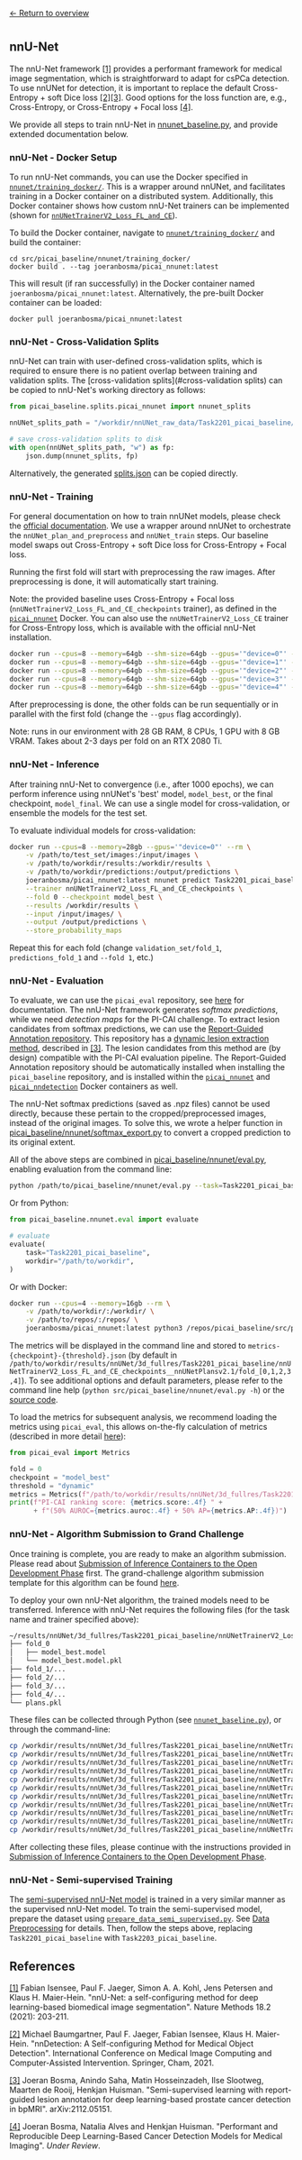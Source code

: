 [← Return to overview](https://github.com/DIAGNijmegen/picai_baseline#baseline-ai-models-for-prostate-cancer-detection-in-mri)

#

## nnU-Net
The nnU-Net framework [[1]](#1) provides a performant framework for medical image segmentation, which is straightforward to adapt for csPCa detection. To use nnUNet for detection, it is important to replace the default Cross-Entropy + soft Dice loss [[2]](#2)[[3]](#3). Good options for the loss function are, e.g., Cross-Entropy, or Cross-Entropy + Focal loss [[4]](#4).

We provide all steps to train nnU-Net in [nnunet_baseline.py](src/picai_baseline/nnunet/nnunet_baseline.py), and provide extended documentation below.


### nnU-Net - Docker Setup
To run nnU-Net commands, you can use the Docker specified in [`nnunet/training_docker/`](src/picai_baseline/nnunet/training_docker/). This is a wrapper around nnUNet, and facilitates training in a Docker container on a distributed system. Additionally, this Docker container shows how custom nnU-Net trainers can be implemented (shown for [`nnUNetTrainerV2_Loss_FL_and_CE`](src/picai_baseline/nnunet/training_docker/nnUNetTrainerV2_Loss_FL_and_CE.py)).

To build the Docker container, navigate to [`nnunet/training_docker/`](src/picai_baseline/nnunet/training_docker/) and build the container:

```
cd src/picai_baseline/nnunet/training_docker/
docker build . --tag joeranbosma/picai_nnunet:latest
```

This will result (if ran successfully) in the Docker container named `joeranbosma/picai_nnunet:latest`. Alternatively, the pre-built Docker container can be loaded:

```
docker pull joeranbosma/picai_nnunet:latest
```


### nnU-Net - Cross-Validation Splits
nnU-Net can train with user-defined cross-validation splits, which is required to ensure there is no patient overlap between training and validation splits. The [cross-validation splits](#cross-validation splits) can be copied to nnU-Net's working directory as follows:

```python
from picai_baseline.splits.picai_nnunet import nnunet_splits

nnUNet_splits_path = "/workdir/nnUNet_raw_data/Task2201_picai_baseline/splits.json"

# save cross-validation splits to disk
with open(nnUNet_splits_path, "w") as fp:
    json.dump(nnunet_splits, fp)
```

Alternatively, the generated [splits.json](src/picai_baseline/splits/picai_nnunet/splits.json) can be copied directly.


### nnU-Net - Training
For general documentation on how to train nnUNet models, please check the [official documentation](https://github.com/MIC-DKFZ/nnUNet#usage). We use a wrapper around nnUNet to orchestrate the `nnUNet_plan_and_preprocess` and `nnUNet_train` steps. Our baseline model swaps out Cross-Entropy + soft Dice loss for Cross-Entropy + Focal loss.

Running the first fold will start with preprocessing the raw images. After preprocessing is done, it will automatically start training.

Note: the provided baseline uses Cross-Entropy + Focal loss (`nnUNetTrainerV2_Loss_FL_and_CE_checkpoints` trainer), as defined in the [`picai_nnunet`](src/picai_baseline/nnunet/training_docker) Docker. You can also use the `nnUNetTrainerV2_Loss_CE` trainer for Cross-Entropy loss, which is available with the official nnU-Net installation.

```bash
docker run --cpus=8 --memory=64gb --shm-size=64gb --gpus='"device=0"' --rm -v /path/to/workdir:/workdir/ joeranbosma/picai_nnunet:latest nnunet plan_train Task2201_picai_baseline /workdir/ --trainer nnUNetTrainerV2_Loss_FL_and_CE_checkpoints --fold 0 --custom_split /workdir/nnUNet_raw_data/Task2201_picai_baseline/splits.json
docker run --cpus=8 --memory=64gb --shm-size=64gb --gpus='"device=1"' --rm -v /path/to/workdir:/workdir/ joeranbosma/picai_nnunet:latest nnunet plan_train Task2201_picai_baseline /workdir/ --trainer nnUNetTrainerV2_Loss_FL_and_CE_checkpoints --fold 1 --custom_split /workdir/nnUNet_raw_data/Task2201_picai_baseline/splits.json
docker run --cpus=8 --memory=64gb --shm-size=64gb --gpus='"device=2"' --rm -v /path/to/workdir:/workdir/ joeranbosma/picai_nnunet:latest nnunet plan_train Task2201_picai_baseline /workdir/ --trainer nnUNetTrainerV2_Loss_FL_and_CE_checkpoints --fold 2 --custom_split /workdir/nnUNet_raw_data/Task2201_picai_baseline/splits.json
docker run --cpus=8 --memory=64gb --shm-size=64gb --gpus='"device=3"' --rm -v /path/to/workdir:/workdir/ joeranbosma/picai_nnunet:latest nnunet plan_train Task2201_picai_baseline /workdir/ --trainer nnUNetTrainerV2_Loss_FL_and_CE_checkpoints --fold 3 --custom_split /workdir/nnUNet_raw_data/Task2201_picai_baseline/splits.json
docker run --cpus=8 --memory=64gb --shm-size=64gb --gpus='"device=4"' --rm -v /path/to/workdir:/workdir/ joeranbosma/picai_nnunet:latest nnunet plan_train Task2201_picai_baseline /workdir/ --trainer nnUNetTrainerV2_Loss_FL_and_CE_checkpoints --fold 4 --custom_split /workdir/nnUNet_raw_data/Task2201_picai_baseline/splits.json

```

After preprocessing is done, the other folds can be run sequentially or in parallel with the first fold (change the `--gpus` flag accordingly).

Note: runs in our environment with 28 GB RAM, 8 CPUs, 1 GPU with 8 GB VRAM. Takes about 2-3 days per fold on an RTX 2080 Ti.


### nnU-Net - Inference
After training nnU-Net to convergence (i.e., after 1000 epochs), we can perform inference using nnUNet's 'best' model, `model_best`, or the final checkpoint, `model_final`. We can use a single model for cross-validation, or ensemble the models for the test set.

To evaluate individual models for cross-validation:

```bash
docker run --cpus=8 --memory=28gb --gpus='"device=0"' --rm \
    -v /path/to/test_set/images:/input/images \
    -v /path/to/workdir/results:/workdir/results \
    -v /path/to/workdir/predictions:/output/predictions \
    joeranbosma/picai_nnunet:latest nnunet predict Task2201_picai_baseline \
    --trainer nnUNetTrainerV2_Loss_FL_and_CE_checkpoints \
    --fold 0 --checkpoint model_best \
    --results /workdir/results \
    --input /input/images/ \
    --output /output/predictions \
    --store_probability_maps
```

Repeat this for each fold (change `validation_set/fold_1`, `predictions_fold_1` and `--fold 1`, etc.)


### nnU-Net - Evaluation
To evaluate, we can use the `picai_eval` repository, see [here](https://github.com/DIAGNijmegen/picai_eval) for documentation.
The nnU-Net framework generates _softmax predictions_, while we need _detection maps_ for the PI-CAI challenge. To extract lesion candidates from softmax predictions, we can use the [Report-Guided Annotation repository](https://github.com/DIAGNijmegen/Report-Guided-Annotation). This repository has a [dynamic lesion extraction method](https://github.com/DIAGNijmegen/Report-Guided-Annotation/blob/main/src/report_guided_annotation/extract_lesion_candidates.py), described in [[3]](#3). The lesion candidates from this method are (by design) compatible with the PI-CAI evaluation pipeline. The Report-Guided Annotation repository should be automatically installed when installing the `picai_baseline` repository, and is installed within the [`picai_nnunet`][picai_nnunet_docker] and [`picai_nndetection`][picai_nndetection_docker] Docker containers as well.

The nnU-Net softmax predictions (saved as .npz files) cannot be used directly, because these pertain to the cropped/preprocessed images, instead of the original images. To solve this, we wrote a helper function in [picai_baseline/nnunet/softmax_export.py](src/picai_baseline/nnunet/softmax_export.py) to convert a cropped prediction to its original extent.

All of the above steps are combined in [picai_baseline/nnunet/eval.py](src/picai_baseline/nnunet/eval.py), enabling evaluation from the command line:

```bash
python /path/to/picai_baseline/nnunet/eval.py --task=Task2201_picai_baseline --workdir=/path/to/workdir
```

Or from Python:

```python
from picai_baseline.nnunet.eval import evaluate

# evaluate
evaluate(
    task="Task2201_picai_baseline",
    workdir="/path/to/workdir",
)
```

Or with Docker:

```bash
docker run --cpus=4 --memory=16gb --rm \
    -v /path/to/workdir/:/workdir/ \
    -v /path/to/repos/:/repos/ \
    joeranbosma/picai_nnunet:latest python3 /repos/picai_baseline/src/picai_baseline/nnunet/eval.py --task=Task2201_picai_baseline
```

The metrics will be displayed in the command line and stored to `metrics-{checkpoint}-{threshold}.json` (by default in `/path/to/workdir/results/nnUNet/3d_fullres/Task2201_picai_baseline/nnUNetTrainerV2_Loss_FL_and_CE_checkpoints__nnUNetPlansv2.1/fold_[0,1,2,3,4]`). To see additional options and default parameters, please refer to the command line help (`python src/picai_baseline/nnunet/eval.py -h`) or the [source code](src/picai_baseline/nnunet/eval.py).

To load the metrics for subsequent analysis, we recommend loading the metrics using `picai_eval`, this allows on-the-fly calculation of metrics (described in more detail [here](https://github.com/DIAGNijmegen/picai_eval#accessing-metrics-after-evaluation)):

```python
from picai_eval import Metrics

fold = 0
checkpoint = "model_best"
threshold = "dynamic"
metrics = Metrics(f"/path/to/workdir/results/nnUNet/3d_fullres/Task2201_picai_baseline/nnUNetTrainerV2_Loss_FL_and_CE_checkpoints__nnUNetPlansv2.1/fold_{fold}/metrics-{checkpoint}-{threshold}.json")
print(f"PI-CAI ranking score: {metrics.score:.4f} " +
      + f"(50% AUROC={metrics.auroc:.4f} + 50% AP={metrics.AP:.4f})")
```

### nnU-Net - Algorithm Submission to Grand Challenge
Once training is complete, you are ready to make an algorithm submission. Please read about [Submission of Inference Containers to the Open Development Phase](https://pi-cai.grand-challenge.org/ai-algorithm-submissions/) first. The grand-challenge algorithm submission template for this algorithm can be found [here](https://github.com/DIAGNijmegen/picai_nnunet_gc_algorithm).

To deploy your own nnU-Net algorithm, the trained models need to be transferred. Inference with nnU-Net requires the following files (for the task name and trainer specified above):

```bash
~/results/nnUNet/3d_fullres/Task2201_picai_baseline/nnUNetTrainerV2_Loss_FL_and_CE_checkpoints__nnUNetPlansv2.1
├── fold_0
│   ├── model_best.model
│   └── model_best.model.pkl
├── fold_1/...
├── fold_2/...
├── fold_3/...
├── fold_4/...
└── plans.pkl
```

These files can be collected through Python (see [`nnunet_baseline.py`](src/picai_baseline/nnunet/nnunet_baseline.py)), or through the command-line:

```bash
cp /workdir/results/nnUNet/3d_fullres/Task2201_picai_baseline/nnUNetTrainerV2_Loss_FL_and_CE_checkpoints__nnUNetPlansv2.1/fold_0/model_best.model /path/to/repos/picai_nnunet_gc_algorithm/results/nnUNet/3d_fullres/Task2201_picai_baseline/nnUNetTrainerV2_Loss_FL_and_CE_checkpoints__nnUNetPlansv2.1/fold_0/model_best.model
cp /workdir/results/nnUNet/3d_fullres/Task2201_picai_baseline/nnUNetTrainerV2_Loss_FL_and_CE_checkpoints__nnUNetPlansv2.1/fold_0/model_best.model.pkl /path/to/repos/picai_nnunet_gc_algorithm/results/nnUNet/3d_fullres/Task2201_picai_baseline/nnUNetTrainerV2_Loss_FL_and_CE_checkpoints__nnUNetPlansv2.1/fold_0/model_best.model.pkl
cp /workdir/results/nnUNet/3d_fullres/Task2201_picai_baseline/nnUNetTrainerV2_Loss_FL_and_CE_checkpoints__nnUNetPlansv2.1/fold_1/model_best.model /path/to/repos/picai_nnunet_gc_algorithm/results/nnUNet/3d_fullres/Task2201_picai_baseline/nnUNetTrainerV2_Loss_FL_and_CE_checkpoints__nnUNetPlansv2.1/fold_1/model_best.model
cp /workdir/results/nnUNet/3d_fullres/Task2201_picai_baseline/nnUNetTrainerV2_Loss_FL_and_CE_checkpoints__nnUNetPlansv2.1/fold_1/model_best.model.pkl /path/to/repos/picai_nnunet_gc_algorithm/results/nnUNet/3d_fullres/Task2201_picai_baseline/nnUNetTrainerV2_Loss_FL_and_CE_checkpoints__nnUNetPlansv2.1/fold_1/model_best.model.pkl
cp /workdir/results/nnUNet/3d_fullres/Task2201_picai_baseline/nnUNetTrainerV2_Loss_FL_and_CE_checkpoints__nnUNetPlansv2.1/fold_2/model_best.model /path/to/repos/picai_nnunet_gc_algorithm/results/nnUNet/3d_fullres/Task2201_picai_baseline/nnUNetTrainerV2_Loss_FL_and_CE_checkpoints__nnUNetPlansv2.1/fold_2/model_best.model
cp /workdir/results/nnUNet/3d_fullres/Task2201_picai_baseline/nnUNetTrainerV2_Loss_FL_and_CE_checkpoints__nnUNetPlansv2.1/fold_2/model_best.model.pkl /path/to/repos/picai_nnunet_gc_algorithm/results/nnUNet/3d_fullres/Task2201_picai_baseline/nnUNetTrainerV2_Loss_FL_and_CE_checkpoints__nnUNetPlansv2.1/fold_2/model_best.model.pkl
cp /workdir/results/nnUNet/3d_fullres/Task2201_picai_baseline/nnUNetTrainerV2_Loss_FL_and_CE_checkpoints__nnUNetPlansv2.1/fold_3/model_best.model /path/to/repos/picai_nnunet_gc_algorithm/results/nnUNet/3d_fullres/Task2201_picai_baseline/nnUNetTrainerV2_Loss_FL_and_CE_checkpoints__nnUNetPlansv2.1/fold_3/model_best.model
cp /workdir/results/nnUNet/3d_fullres/Task2201_picai_baseline/nnUNetTrainerV2_Loss_FL_and_CE_checkpoints__nnUNetPlansv2.1/fold_3/model_best.model.pkl /path/to/repos/picai_nnunet_gc_algorithm/results/nnUNet/3d_fullres/Task2201_picai_baseline/nnUNetTrainerV2_Loss_FL_and_CE_checkpoints__nnUNetPlansv2.1/fold_3/model_best.model.pkl
cp /workdir/results/nnUNet/3d_fullres/Task2201_picai_baseline/nnUNetTrainerV2_Loss_FL_and_CE_checkpoints__nnUNetPlansv2.1/fold_4/model_best.model /path/to/repos/picai_nnunet_gc_algorithm/results/nnUNet/3d_fullres/Task2201_picai_baseline/nnUNetTrainerV2_Loss_FL_and_CE_checkpoints__nnUNetPlansv2.1/fold_4/model_best.model
cp /workdir/results/nnUNet/3d_fullres/Task2201_picai_baseline/nnUNetTrainerV2_Loss_FL_and_CE_checkpoints__nnUNetPlansv2.1/fold_4/model_best.model.pkl /path/to/repos/picai_nnunet_gc_algorithm/results/nnUNet/3d_fullres/Task2201_picai_baseline/nnUNetTrainerV2_Loss_FL_and_CE_checkpoints__nnUNetPlansv2.1/fold_4/model_best.model.pkl
cp /workdir/results/nnUNet/3d_fullres/Task2201_picai_baseline/nnUNetTrainerV2_Loss_FL_and_CE_checkpoints__nnUNetPlansv2.1/plans.pkl /path/to/repos/picai_nnunet_gc_algorithm/results/nnUNet/3d_fullres/Task2201_picai_baseline/nnUNetTrainerV2_Loss_FL_and_CE_checkpoints__nnUNetPlansv2.1/plans.pkl
```

After collecting these files, please continue with the instructions provided in [Submission of Inference Containers to the Open Development Phase](https://pi-cai.grand-challenge.org/ai-algorithm-submissions/).


### nnU-Net - Semi-supervised Training
The [semi-supervised nnU-Net model](https://github.com/DIAGNijmegen/picai_nnunet_semi_supervised_gc_algorithm) is trained in a very similar manner as the supervised nnU-Net model. To train the semi-supervised model, prepare the dataset using [`prepare_data_semi_supervised.py`](src/picai_baseline/prepare_data_semi_supervised.py). See [Data Preprocessing](README.md#data-preprocessing) for details. Then, follow the steps above, replacing `Task2201_picai_baseline` with `Task2203_picai_baseline`.


## References
<a id="1" href="https://www.nature.com/articles/s41592-020-01008-z">[1]</a> 
Fabian Isensee, Paul F. Jaeger, Simon A. A. Kohl, Jens Petersen and Klaus H. Maier-Hein. "nnU-Net: a self-configuring method for deep learning-based biomedical image segmentation". Nature Methods 18.2 (2021): 203-211.

<a id="2" href="https://link.springer.com/chapter/10.1007/978-3-030-87240-3_51">[2]</a> 
Michael Baumgartner, Paul F. Jaeger, Fabian Isensee, Klaus H. Maier-Hein. "nnDetection: A Self-configuring Method for Medical Object Detection". International Conference on Medical Image Computing and Computer-Assisted Intervention. Springer, Cham, 2021.

<a id="3" href="https://arxiv.org/abs/2112.05151">[3]</a> 
Joeran Bosma, Anindo Saha, Matin Hosseinzadeh, Ilse Slootweg, Maarten de Rooij, Henkjan Huisman. "Semi-supervised learning with report-guided lesion annotation for deep learning-based prostate cancer detection in bpMRI". arXiv:2112.05151.

<a id="4" href="#">[4]</a> 
Joeran Bosma, Natalia Alves and Henkjan Huisman. "Performant and Reproducible Deep Learning-Based Cancer Detection Models for Medical Imaging". _Under Review_.


[picai_nnunet_docker]: https://hub.docker.com/r/joeranbosma/picai_nnunet
[picai_nndetection_docker]: https://hub.docker.com/r/joeranbosma/picai_nndetection

